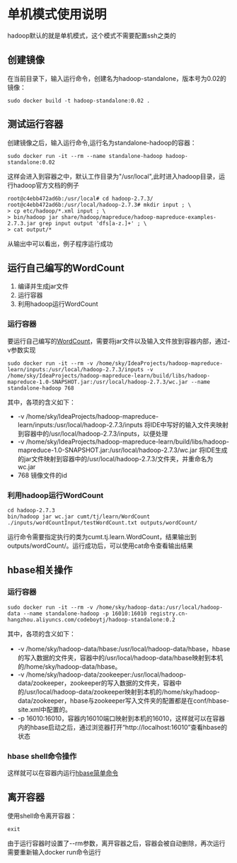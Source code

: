 # 单机模式使用说明

hadoop默认的就是单机模式，这个模式不需要配置ssh之类的

## 创建镜像

在当前目录下，输入运行命令，创建名为hadoop-standalone，版本号为0.02的镜像：

```
sudo docker build -t hadoop-standalone:0.02 .
```

## 测试运行容器

创建镜像之后，输入运行命令,运行名为standalone-hadoop的容器：

```
sudo docker run -it --rm --name standalone-hadoop hadoop-standalone:0.02
```

这样会进入到容器之中，默认工作目录为"/usr/local",此时进入hadoop目录，运行hadoop官方文档的例子

```
root@c4ebb472ad6b:/usr/local# cd hadoop-2.7.3/
root@c4ebb472ad6b:/usr/local/hadoop-2.7.3# mkdir input ; \
> cp etc/hadoop/*.xml input ; \
> bin/hadoop jar share/hadoop/mapreduce/hadoop-mapreduce-examples-2.7.3.jar grep input output 'dfs[a-z.]+' ; \
> cat output/*
```

从输出中可以看出，例子程序运行成功

## 运行自己编写的WordCount

1. 编译并生成jar文件
2. 运行容器
3. 利用hadoop运行WordCount

### 运行容器

要运行自己编写的[WordCount](https://github.com/codeboytj/hadoop-mapreduce-learn/blob/master/src/main/java/cumt/tj/learn/WordCount.java)，需要将jar文件以及输入文件放到容器内部，通过-v参数实现

```
sudo docker run -it --rm -v /home/sky/IdeaProjects/hadoop-mapreduce-learn/inputs:/usr/local/hadoop-2.7.3/inputs -v /home/sky/IdeaProjects/hadoop-mapreduce-learn/build/libs/hadoop-mapreduce-1.0-SNAPSHOT.jar:/usr/local/hadoop-2.7.3/wc.jar --name standalone-hadoop 768
```

其中，各项的含义如下：

- -v /home/sky/IdeaProjects/hadoop-mapreduce-learn/inputs:/usr/local/hadoop-2.7.3/inputs  将IDE中写好的输入文件夹映射到容器中的/usr/local/hadoop-2.7.3/inputs，以便处理
- -v /home/sky/IdeaProjects/hadoop-mapreduce-learn/build/libs/hadoop-mapreduce-1.0-SNAPSHOT.jar:/usr/local/hadoop-2.7.3/wc.jar  将IDE生成的jar文件映射到容器中的/usr/local/hadoop-2.7.3/文件夹，并重命名为wc.jar
- 768 镜像文件的id

### 利用hadoop运行WordCount

```
cd hadoop-2.7.3
bin/hadoop jar wc.jar cumt/tj/learn/WordCount ./inputs/wordCountInput/testWordCount.txt outputs/wordCount/
```

运行命令需要指定执行的类为cumt.tj.learn.WordCount，结果输出到outputs/wordCount/。运行成功后，可以使用cat命令查看输出结果

## hbase相关操作

### 运行容器

```
sudo docker run -it --rm -v /home/sky/hadoop-data:/usr/local/hadoop-data --name standalone-hadoop -p 16010:16010 registry.cn-hangzhou.aliyuncs.com/codeboytj/hadoop-standalone:0.2
```

其中，各项的含义如下：

- -v /home/sky/hadoop-data/hbase:/usr/local/hadoop-data/hbase，hbase的写入数据的文件夹，容器中的/usr/local/hadoop-data/hbase映射到本机的/home/sky/hadoop-data/hbase。
- -v /home/sky/hadoop-data/zookeeper:/usr/local/hadoop-data/zookeeper，zookeeper的写入数据的文件夹，容器中的/usr/local/hadoop-data/zookeeper映射到本机的/home/sky/hadoop-data/zookeeper，hbase与zookeeper写入文件夹的配置都是在conf/hbase-site.xml中配置的。
- -p 16010:16010，容器内16010端口映射到本机的16010，这样就可以在容器内的hbase启动之后，通过浏览器打开“http://localhost:16010”查看hbase的状态

### hbase shell命令操作

这样就可以在容器内运行[hbase简单命令](http://hbase.apache.org/book.html#quickstart)

## 离开容器

使用shell命令离开容器：

```
exit
```

由于运行容器时设置了--rm参数，离开容器之后，容器会被自动删除，再次运行需要重新输入docker run命令运行
